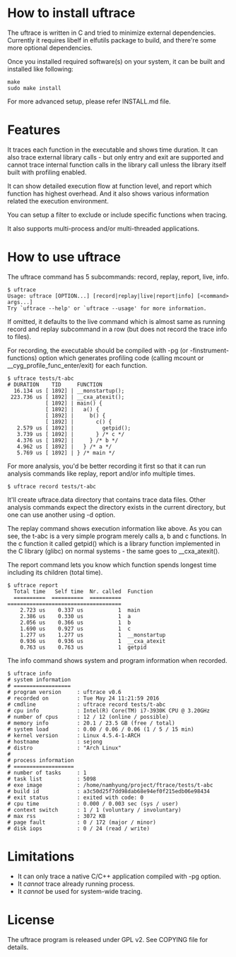 How to install uftrace
======================

The uftrace is written in C and tried to minimize external dependencies.
Currently it requires libelf in elfutils package to build, and there're some
more optional dependencies.

Once you installed required software(s) on your system, it can be built and
installed like following:

    make
    sudo make install

For more advanced setup, please refer INSTALL.md file.


Features
========

It traces each function in the executable and shows time duration.  It
can also trace external library calls - but only entry and exit are
supported and cannot trace internal function calls in the library call
unless the library itself built with profiling enabled.

It can show detailed execution flow at function level, and report which
function has highest overhead.  And it also shows various information
related the execution environment.

You can setup a filter to exclude or include specific functions when tracing.

It also supports multi-process and/or multi-threaded applications.


How to use uftrace
==================
The uftrace command has 5 subcommands: record, replay, report, live, info.

    $ uftrace
    Usage: uftrace [OPTION...] [record|replay|live|report|info] [<command> args...]
    Try `uftrace --help' or `uftrace --usage' for more information.

If omitted, it defaults to the live command which is almost same as running
record and replay subcommand in a row (but does not record the trace info
to files).

For recording, the executable should be compiled with -pg
(or -finstrument-functions) option which generates profiling code
(calling mcount or __cyg_profile_func_enter/exit) for each function.

    $ uftrace tests/t-abc
    # DURATION    TID     FUNCTION
      16.134 us [ 1892] | __monstartup();
     223.736 us [ 1892] | __cxa_atexit();
                [ 1892] | main() {
                [ 1892] |   a() {
                [ 1892] |     b() {
                [ 1892] |       c() {
       2.579 us [ 1892] |         getpid();
       3.739 us [ 1892] |       } /* c */
       4.376 us [ 1892] |     } /* b */
       4.962 us [ 1892] |   } /* a */
       5.769 us [ 1892] | } /* main */

For more analysis, you'd be better recording it first so that it can run
analysis commands like replay, report and/or info multiple times.

    $ uftrace record tests/t-abc

It'll create uftrace.data directory that contains trace data files.
Other analysis commands expect the directory exists in the current directory,
but one can use another using -d option.

The replay command shows execution information like above.  As you can see,
the t-abc is a very simple program merely calls a, b and c functions.
In the c function it called getpid() which is a library function implemented
in the C library (glibc) on normal systems - the same goes to __cxa_atexit().

The report command lets you know which function spends longest time
including its children (total time).

    $ uftrace report
      Total time   Self time  Nr. called  Function
      ==========  ==========  ==========  ====================================
        2.723 us    0.337 us           1  main
        2.386 us    0.330 us           1  a
        2.056 us    0.366 us           1  b
        1.690 us    0.927 us           1  c
        1.277 us    1.277 us           1  __monstartup
        0.936 us    0.936 us           1  __cxa_atexit
        0.763 us    0.763 us           1  getpid


The info command shows system and program information when recorded.

    $ uftrace info
    # system information
    # ==================
    # program version     : uftrace v0.6
    # recorded on         : Tue May 24 11:21:59 2016
    # cmdline             : uftrace record tests/t-abc 
    # cpu info            : Intel(R) Core(TM) i7-3930K CPU @ 3.20GHz
    # number of cpus      : 12 / 12 (online / possible)
    # memory info         : 20.1 / 23.5 GB (free / total)
    # system load         : 0.00 / 0.06 / 0.06 (1 / 5 / 15 min)
    # kernel version      : Linux 4.5.4-1-ARCH
    # hostname            : sejong
    # distro              : "Arch Linux"
    #
    # process information
    # ===================
    # number of tasks     : 1
    # task list           : 5098
    # exe image           : /home/namhyung/project/ftrace/tests/t-abc
    # build id            : a3c50d25f7dd98dab68e94ef0f215edb06e98434
    # exit status         : exited with code: 0
    # cpu time            : 0.000 / 0.003 sec (sys / user)
    # context switch      : 1 / 1 (voluntary / involuntary)
    # max rss             : 3072 KB
    # page fault          : 0 / 172 (major / minor)
    # disk iops           : 0 / 24 (read / write)


Limitations
===========
- It can only trace a native C/C++ application compiled with -pg option.
- It *cannot* trace already running process.
- It *cannot* be used for system-wide tracing.


License
=======
The uftrace program is released under GPL v2.  See COPYING file for details.
